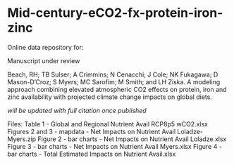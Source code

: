 # Mid-century-eCO2-fx-protein-iron-zinc

Online data repository for:

Manuscript under review

Beach, RH; TB Sulser; A Crimmins; N Cenacchi; J Cole; NK Fukagawa; D Mason-D’Croz; S Myers; MC Sarofim; M Smith; and LH Ziska. A modeling approach combining elevated atmospheric CO2 effects on protein, iron and zinc availability with projected climate change impacts on global diets.

_will be updated with full citation once published_

Files:
Table 1 - Global and Regional Nutrient Avail RCP8p5 wCO2.xlsx
Figures 2 and 3 - mapdata - Net Impacts on Nutrient Avail Loladze-Myers.zip
Figure 2 - bar charts - Net Impacts on Nutrient Avail Loladze.xlsx
Figure 3 - bar charts - Net Impacts on Nutrient Avail Myers.xlsx
Figure 4 - bar charts - Total Estimated Impacts on Nutrient Avail.xlsx


